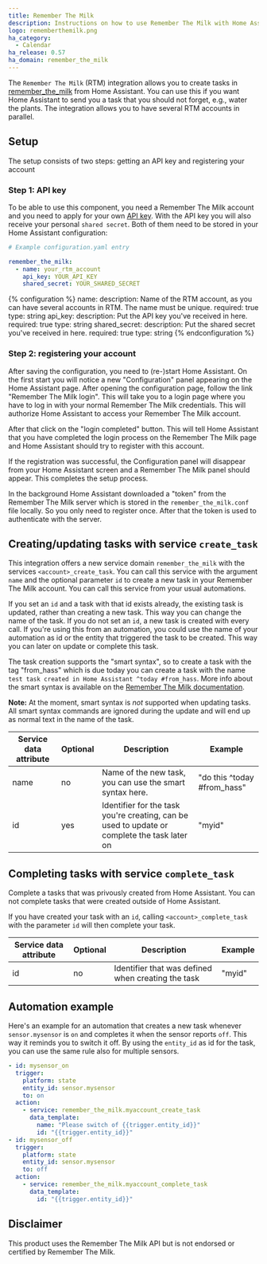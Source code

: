 ```yaml
---
title: Remember The Milk
description: Instructions on how to use Remember The Milk with Home Assistant.
logo: rememberthemilk.png
ha_category:
  - Calendar
ha_release: 0.57
ha_domain: remember_the_milk
---
```


The `Remember The Milk` (RTM) integration allows you to create tasks in [remember_the_milk](https://www.rememberthemilk.com) from Home Assistant. You can use this if you want Home Assistant to send you a task that you should not forget, e.g., water the plants. The integration allows you to have several RTM accounts in parallel.

## Setup

The setup consists of two steps: getting an API key and registering your account

### Step 1: API key

To be able to use this component, you need a Remember The Milk account and you need to apply for your own [API key](https://www.rememberthemilk.com/services/api/keys.rtm). With the API key you will also receive your personal `shared secret`. Both of them need to be stored in your Home Assistant configuration:

```yaml
# Example configuration.yaml entry

remember_the_milk:
  - name: your_rtm_account
    api_key: YOUR_API_KEY
    shared_secret: YOUR_SHARED_SECRET

```

{% configuration %}
  name:
    description: Name of the RTM account, as you can have several accounts in RTM. The name must be unique.
    required: true
    type: string
  api_key:
    description: Put the API key you've received in here.
    required: true
    type: string
  shared_secret:
    description: Put the shared secret you've received in here.
    required: true
    type: string
{% endconfiguration %}

### Step 2: registering your account

After saving the configuration, you need to (re-)start Home Assistant. On the first start you will notice a new "Configuration" panel appearing on the Home Assistant page. After opening the configuration page, follow the link "Remember The Milk login". This will take you to a login page where you have to log in with your normal Remember The Milk credentials. This will authorize Home Assistant to access your Remember The Milk account.

After that click on the "login completed" button. This will tell Home Assistant that you have completed the login process on the Remember The Milk page and Home Assistant should try to register with this account.

If the registration was successful, the Configuration panel will disappear from your Home Assistant screen and a Remember The Milk panel should appear. This completes the setup process.

In the background Home Assistant downloaded a "token" from the Remember The Milk server which is stored in the `remember_the_milk.conf` file locally. So you only need to register once. After that the token is used to authenticate with the server.

## Creating/updating tasks with service ```create_task```

This integration offers a new service domain ```remember_the_milk``` with the services ```<account>_create_task```. You can call this service with the argument ```name``` and the optional parameter ```id``` to create a new task in your Remember The Milk account. You can call this service from your usual automations.

If you set an ```id``` and a task with that id exists already, the existing task is updated, rather than creating a new task. This way you can change the name of the task. If you do not set an ```id```, a new task is created with every call. If you're using this from an automation, you could use the name of your automation as id or the entity that triggered the task to be created. This way you can later on update or complete this task.

The task creation supports the "smart syntax", so to create a task with the tag "from_hass" which is due today you can create a task with the name ```test task created in Home Assistant ^today #from_hass```. More info about the smart syntax is available on the [Remember The Milk documentation](https://www.rememberthemilk.com/help/answer/basics-smartadd-howdoiuse).

**Note:**
At the moment, smart syntax is *not* supported when updating tasks. All smart syntax commands are ignored during the update and will end up as normal text in the name of the task.

|Service data attribute | Optional | Description | Example |
|-----------------------|----------|-------------|---------|
| name | no  | Name of the new task, you can use the smart syntax here. | "do this ^today #from_hass" |
| id   | yes | Identifier for the task you're creating, can be used to update or complete the task later on | "myid" |

## Completing tasks with service  ```complete_task```

Complete a tasks that was privously created from Home Assistant. You can not complete tasks that were created outside of Home Assistant.

If you have created your task with an ```id```, calling ```<account>_complete_task``` with the parameter ```id``` will then complete your task.

|Service data attribute | Optional | Description | Example |
|-----------------------|----------|-------------|---------|
| id | no | Identifier that was defined when creating the task | "myid" |

## Automation example

Here's an example for an automation that creates a new task whenever ```sensor.mysensor``` is ```on``` and completes it when the sensor reports ```off```. This way it reminds you to switch it off. By using the ```entity_id``` as id for the task, you can use the same rule also for multiple sensors.

```yaml
- id: mysensor_on
  trigger:
    platform: state
    entity_id: sensor.mysensor
    to: on
  action:
    - service: remember_the_milk.myaccount_create_task
      data_template:
        name: "Please switch of {{trigger.entity_id}}"
        id: "{{trigger.entity_id}}"
- id: mysensor_off
  trigger:
    platform: state
    entity_id: sensor.mysensor
    to: off
  action:
    - service: remember_the_milk.myaccount_complete_task
      data_template:
        id: "{{trigger.entity_id}}"

```

## Disclaimer

This product uses the Remember The Milk API but is not endorsed or certified by Remember The Milk.
